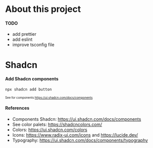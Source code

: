 # About this project

#### TODO

- add prettier
- add eslint
- improve tsconfig file

# Shadcn

#### Add Shadcn components

```
npx shadcn add button
```

<sub><sup>See for components https://ui.shadcn.com/docs/components</sup></sub>

#### References

- Components Shadcn: https://ui.shadcn.com/docs/components
- See color palets: https://shadcncolors.com/
- Colors: https://ui.shadcn.com/colors
- Icons: https://www.radix-ui.com/icons and https://lucide.dev/
- Typography: https://ui.shadcn.com/docs/components/typography
